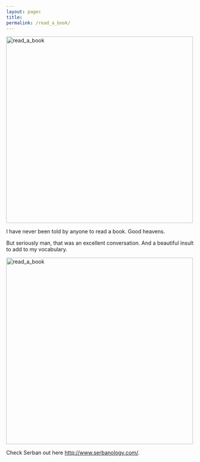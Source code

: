 ```yaml
---
layout: pagec
title: 
permalink: /read_a_book/
---
```


<img src="{{site.baseurl}}/assets/images/university_buildings/oxford/books2.jpg" alt="read_a_book" width="500"/><br/>
<p> I have never been told by anyone to read a book. Good heavens. </p>
<p> But seriously man, that was an excellent conversation. And a beautiful insult to add to my vocabulary. </p>
<img src="{{site.baseurl}}/assets/images/university_buildings/oxford/books1.jpg" alt="read_a_book" width="500"/><br/>
<p> Check Serban out here <a href="http://www.serbanology.com/">http://www.serbanology.com/</a>. </p>